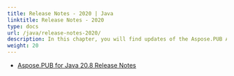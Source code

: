 ```yaml
---
title: Release Notes - 2020 | Java
linktitle: Release Notes - 2020
type: docs
url: /java/release-notes-2020/
description: In this chapter, you will find updates of the Aspose.PUB API solution for Java divided into sections according to the version of the release of 2020.
weight: 20
---
```


- [Aspose.PUB for Java 20.8 Release Notes](/pub/java/aspose-pub-for-java-20-8-release-notes/)

